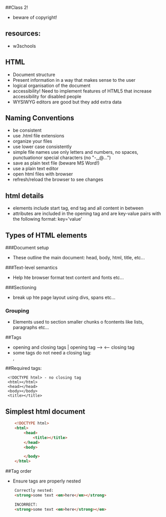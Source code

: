 ##Class 2!

- beware of copyright!


## resources:

- w3schools

## HTML
 - Document structure
 - Present information in a way that makes sense to the user
 - logical organisation of the document
 - accessibility! Need to implement features of HTML5 that increase accessibility for disabled people
 - WYSIWYG editors are good but they add extra data

## Naming Conventions
 - be consistent
 - use .html file extensions
 - organize your files
 - use lower case consistently
 - simple file names use only letters and numbers, no spaces, punctuationor special characters (no "-,_@...")
 - save as plain text file (beware MS Word!)
 - use a plain text editor
 - open html files with browser
 - refresh/reload the browser to see changes

## html details
 - elements include start tag, end tag and all content in between
 - attributes are included in the opening tag and are key-value pairs with the following format:  key='value'

## Types of HTML elements
###Document setup
 - These outline the main document:  head, body, html, title, etc...

###Text-level semantics
 - Help hte browser format text content and fonts etc...

###Sectioning
 - break up hte page layout using divs, spans etc...

### Grouping
 - Elements used to section smaller chunks o fcontents like lists, paragraphs etc...

##Tags
 - opening and closing tags | opening tag --> <tag> </tag> <-- closing tag
 - some tags do not need a closing tag:  <br>, <img>

##Required tags:
```
 <!DOCTYPE html> - no closing tag
 <html></html>
 <head></head>
 <body></body>
 <title></title>
```

## Simplest html document
```html
	<!DOCTYPE html>
	<html>
		<head>
			<title></title>
		</head>
		<body>

		</body>
	</html>
```

##Tag order
- Ensure tags are properly nested
```html
	Correctly nested:
	<strong>some text <em>here</em></strong>

	INCORRECT:
	<strong>some text <em>here</strong></em>
```